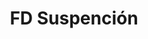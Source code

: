 ---
title: "FD Suspención"
url: /jose-leon-suarez/fd-suspencion/
shop: reparación de automóviles
---